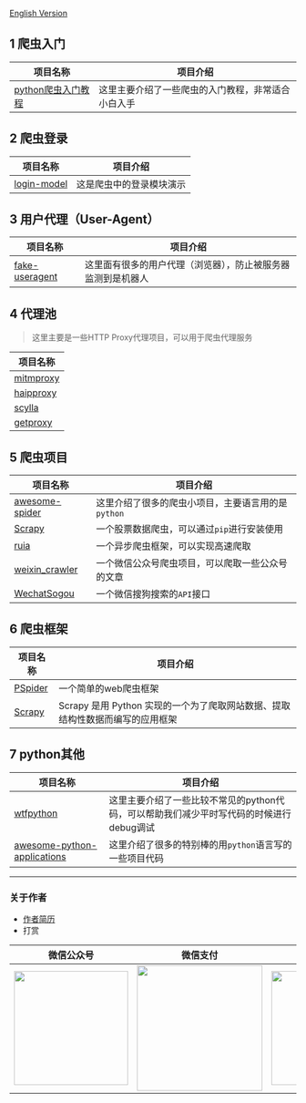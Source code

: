 [English Version](README.en.MD)   
## 1 爬虫入门
|     项目名称          |             项目介绍                |
| -------------------- | ----------------------------------- |
| [python爬虫入门教程](https://github.com/lining0806/PythonSpiderNotes)| 这里主要介绍了一些爬虫的入门教程，非常适合小白入手 |
## 2 爬虫登录
|     项目名称          |             项目介绍                |
| -------------------- | ----------------------------------- |
| [login-model](https://github.com/crazyjums/awesome-python-login-model)| 这是爬虫中的登录模块演示 |
## 3 用户代理（User-Agent）
|     项目名称          |             项目介绍                |
| -------------------- | ----------------------------------- |
| [fake-useragent](https://github.com/crazyjums/fake-useragent)| 这里面有很多的用户代理（浏览器），防止被服务器监测到是机器人 |

## 4 代理池
>这里主要是一些HTTP Proxy代理项目，可以用于爬虫代理服务

|     项目名称          | 
| -------------------- | 
| [mitmproxy](https://github.com/crazyjums/mitmproxy)|  
| [haipproxy](https://github.com/crazyjums/haipproxy)     |
|[scylla](https://github.com/crazyjums/scylla) | 
|[getproxy](https://github.com/crazyjums/getproxy)| 



## 5 爬虫项目
|     项目名称          |             项目介绍                |
| -------------------- | ----------------------------------- |
| [awesome-spider](https://github.com/facert/awesome-spider)  | 这里介绍了很多的爬虫小项目，主要语言用的是`python` |
| [Scrapy](https://github.com/scrapy/scrapy)     | 一个股票数据爬虫，可以通过`pip`进行安装使用 |
| [ruia](https://github.com/crazyjums/ruia)     | 一个异步爬虫框架，可以实现高速爬取 |
| [weixin_crawler](https://github.com/crazyjums/weixin_crawler)     | 一个微信公众号爬虫项目，可以爬取一些公众号的文章 |
| [WechatSogou](https://github.com/crazyjums/WechatSogou)| 一个微信搜狗搜索的`API`接口 |


## 6 爬虫框架
|     项目名称          |             项目介绍                |
| -------------------- | ----------------------------------- |
| [PSpider](https://github.com/xianhu/PSpider) | 一个简单的web爬虫框架 |
| [Scrapy](https://github.com/scrapy/scrapy)     |Scrapy 是用 Python 实现的一个为了爬取网站数据、提取结构性数据而编写的应用框架 |

## 7 python其他
|     项目名称          |             项目介绍                |
| ----------------- | ------------------------------- |
| [wtfpython](https://github.com/crazyjums/wtfpython) | 这里主要介绍了一些比较不常见的python代码，可以帮助我们减少平时写代码的时候进行debug调试 |
| [awesome-python-applications](https://github.com/crazyjums/awesome-python-applications)     | 这里介绍了很多的特别棒的用`python`语言写的一些项目代码          |




---
### 关于作者
- [作者简历](https://jums.club/about)   
- 打赏

|  微信公众号   | 微信支付  |  支付宝支付 |
|--------------|----------|-------------|  
| <img src="https://cdn.jsdelivr.net/gh/crazyjums/crazyjums.github.io@master/images/wechataccount.jpg" width="200px" height="200px"/>  | <img src="https://cdn.jsdelivr.net/gh/crazyjums/crazyjums.github.io@master/images/wechatpay.jpg" width="220px" height="220px"/> | <img src="https://cdn.jsdelivr.net/gh/crazyjums/crazyjums.github.io@master/images/alipay.jpg" width="200px" height="200px"/>|
